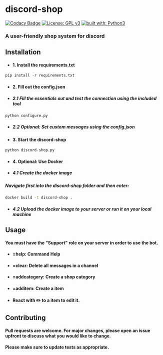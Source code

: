 # discord-shop
[![Codacy Badge](https://api.codacy.com/project/badge/Grade/4ac1a9bf94584ad0b8b8e01a0e22eb26)](https://app.codacy.com/gh/Luois45/discord-shop?utm_source=github.com&utm_medium=referral&utm_content=Luois45/discord-shop&utm_campaign=Badge_Grade_Settings)
[![License: GPL v3](https://img.shields.io/badge/License-GPL%20v3-blue.svg)](http://www.gnu.org/licenses/gpl-3.0)
[![built with: Python3](https://camo.githubusercontent.com/0d9fbff04202da688cc79c5ffe984bd171edf453b2e41e5e56e55202dd5bdbb2/68747470733a2f2f696d672e736869656c64732e696f2f62616467652f6275696c74253230776974682d507974686f6e332d7265642e737667)](https://www.python.org/)

### A user-friendly shop system for discord

## Installation

- #### 1. Install the requirements.txt
```python
pip install -r requirements.txt
```
- #### 2. Fill out the config.json
- ##### 2.1 Fill the essentials out and test the connection using the included tool
```python
python configure.py
```
- ##### 2.2 Optional: Set custom messages using the config.json
- #### 3. Start the discord-shop
```python
python discord-shop.py
```
- #### 4. Optional: Use Docker
- ##### 4.1 Create the docker image
##### Navigate first into the discord-shop folder and then enter:
```bash
docker build -t discord-shop .
```
- ##### 4.2 Upload the docker image to your server or run it on your local machine

## Usage
#### You must have the "Support" role on your server in order to use the bot.

- #### =help: Command Help
- #### =clear: Delete all messages in a channel
- #### =addcategory: Create a shop category
- #### =additem: Create a item
- #### React with ✏️ to a item to edit it.

## Contributing
#### Pull requests are welcome. For major changes, please open an issue upfront to discuss what you would like to change.

#### Please make sure to update tests as appropriate.